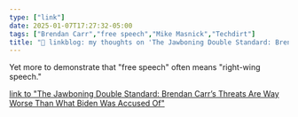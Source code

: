 ```yaml
---
type: ["link"]
date: 2025-01-07T17:27:32-05:00
tags: ["Brendan Carr","free speech","Mike Masnick","Techdirt"]
title: "🔗 linkblog: my thoughts on 'The Jawboning Double Standard: Brendan Carr’s Threats Are Way Worse Than What Biden Was Accused Of'"
---
```

Yet more to demonstrate that "free speech" often means "right-wing speech."

[link to "The Jawboning Double Standard: Brendan Carr’s Threats Are Way Worse Than What Biden Was Accused Of"](https://www.techdirt.com/2025/01/07/the-jawboning-double-standard-brendan-carrs-threats-are-way-worse-than-what-biden-was-accused-of/)
